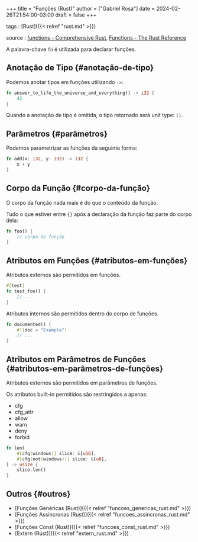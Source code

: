 +++
title = "Funções (Rust)"
author = ["Gabriel Rosa"]
date = 2024-02-26T21:54:00-03:00
draft = false
+++

tags
: [Rust]({{< relref "rust.md" >}})

source
: [functions - Comprehensive Rust](https://google.github.io/comprehensive-rust/control-flow-basics/functions.html), [Functions - The Rust Reference](https://doc.rust-lang.org/reference/items/functions.html)

A palavra-chave `fn` é utilizada para declarar funções.


## Anotação de Tipo {#anotação-de-tipo}

Podemos anotar tipos em funções utilizando `->`:

```rust
fn answer_to_life_the_universe_and_everything() -> i32 {
    42
}
```

Quando a anotação de tipo é omitida, o tipo retornado será unit type: `()`.


## Parâmetros {#parâmetros}

Podemos parametrizar as funções da seguinte forma:

```rust
fn add(x: i32, y: i32) -> i32 {
    x + y
}
```


## Corpo da Função {#corpo-da-função}

O corpo da função nada mais é do que o conteúdo da função.

Tudo o que estiver entre `{}` após a declaração da função faz parte do corpo dela:

```rust
fn foo() {
    // corpo da função
}
```


## Atributos em Funções {#atributos-em-funções}

Atributos externos são permitidos em funções.

```rust
#[test]
fn test_foo() {
    // ...
}
```

Atributos internos são permitidos dentro do corpo de funções.

```rust
fn documented() {
    #![doc = "Example"]
    // ...
}
```


## Atributos em Parâmetros de Funções {#atributos-em-parâmetros-de-funções}

Atributos externos são permitidos em parâmetros de funções.

Os atributos built-in permitidos são restringidos a apenas:

-   cfg
-   cfg_attr
-   allow
-   warn
-   deny
-   forbid

<!--listend-->

```rust
fn len(
    #[cfg(windows)] slice: &[u16],
    #[cfg(not(windows))] slice: &[u8],
) -> usize {
    slice.len()
}
```


## Outros {#outros}

-   [Funções Genéricas (Rust)]({{< relref "funcoes_genericas_rust.md" >}})
-   [Funções Assíncronas (Rust)]({{< relref "funcoes_assincronas_rust.md" >}})
-   [Funções Const (Rust)]({{< relref "funcoes_const_rust.md" >}})
-   [Extern (Rust)]({{< relref "extern_rust.md" >}})
